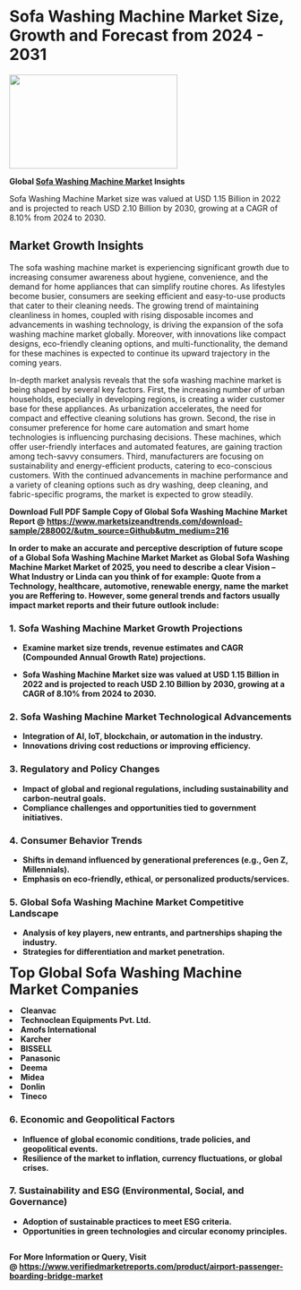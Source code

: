 <H1>Sofa Washing Machine Market Size, Growth and Forecast from 2024 - 2031</H1><img class="aligncenter size-medium wp-image-584254" src="https://thirdeyenews.in/wp-content/uploads/2024/09/Global-Market-Research-300x168.jpeg" alt="" width="300" height="168" /><p><strong>Global&nbsp;<a href="https://www.marketsizeandtrends.com/download-sample/288002/&amp;utm_source=Github&utm_medium=216">Sofa Washing Machine Market</a> Insights</strong></p><p>Sofa Washing Machine Market size was valued at USD 1.15 Billion in 2022 and is projected to reach USD 2.10 Billion by 2030, growing at a CAGR of 8.10% from 2024 to 2030.</p><p><h2>Market Growth Insights</h2> <p>The sofa washing machine market is experiencing significant growth due to increasing consumer awareness about hygiene, convenience, and the demand for home appliances that can simplify routine chores. As lifestyles become busier, consumers are seeking efficient and easy-to-use products that cater to their cleaning needs. The growing trend of maintaining cleanliness in homes, coupled with rising disposable incomes and advancements in washing technology, is driving the expansion of the sofa washing machine market globally. Moreover, with innovations like compact designs, eco-friendly cleaning options, and multi-functionality, the demand for these machines is expected to continue its upward trajectory in the coming years.</p> <p><strong></strong></p> <p>In-depth market analysis reveals that the sofa washing machine market is being shaped by several key factors. First, the increasing number of urban households, especially in developing regions, is creating a wider customer base for these appliances. As urbanization accelerates, the need for compact and effective cleaning solutions has grown. Second, the rise in consumer preference for home care automation and smart home technologies is influencing purchasing decisions. These machines, which offer user-friendly interfaces and automated features, are gaining traction among tech-savvy consumers. Third, manufacturers are focusing on sustainability and energy-efficient products, catering to eco-conscious customers. With the continued advancements in machine performance and a variety of cleaning options such as dry washing, deep cleaning, and fabric-specific programs, the market is expected to grow steadily. <p><strong></p><p><span class=""><strong>Download Full PDF Sample Copy of Global Sofa Washing Machine Market Report</strong> @ <a href="https://www.marketsizeandtrends.com/download-sample/288002/&amp;utm_source=Github&utm_medium=216" target="_blank">https://www.marketsizeandtrends.com/download-sample/288002/&amp;utm_source=Github&utm_medium=216</a></span></p><p>In order to make an accurate and perceptive description of future scope of a Global&nbsp;Sofa Washing Machine Market Market as Global&nbsp;Sofa Washing Machine Market Market of 2025, you need to describe a clear Vision &ndash; What Industry or Linda can you think of for example: Quote from a Technology, healthcare, automotive, renewable energy, name the market you are Reffering to. However, some general trends and factors usually impact market reports and their future outlook include:</p><h3>1.&nbsp;<strong>Sofa Washing Machine Market Growth Projections</strong></h3><ul><li>Examine market size trends, revenue estimates and CAGR (Compounded Annual Growth Rate) projections.</li><li><p>Sofa Washing Machine Market size was valued at USD 1.15 Billion in 2022 and is projected to reach USD 2.10 Billion by 2030, growing at a CAGR of 8.10% from 2024 to 2030.</p></li></ul><h3>2.&nbsp;<strong>Sofa Washing Machine Market Technological Advancements</strong></h3><ul><li>Integration of AI, IoT, blockchain, or automation in the industry.</li><li>Innovations driving cost reductions or improving efficiency.</li></ul><h3>3.&nbsp;<strong>Regulatory and Policy Changes</strong></h3><ul><li>Impact of global and regional regulations, including sustainability and carbon-neutral goals.</li><li>Compliance challenges and opportunities tied to government initiatives.</li></ul><h3>4.&nbsp;<strong>Consumer Behavior Trends</strong></h3><ul><li>Shifts in demand influenced by generational preferences (e.g., Gen Z, Millennials).</li><li>Emphasis on eco-friendly, ethical, or personalized products/services.</li></ul><h3>5.&nbsp;<strong>Global Sofa Washing Machine Market Competitive Landscape</strong></h3><ul><li>Analysis of key players, new entrants, and partnerships shaping the industry.</li><li>Strategies for differentiation and market penetration.</li></ul><p data-pm-slice="1 1 []"><span style="color: inherit; font-family: inherit; font-size: 25px;">Top Global Sofa Washing Machine Market Companies</span></p><div class="" data-test-id=""><p><li>Cleanvac</li><li> Technoclean Equipments Pvt. Ltd.</li><li> Amofs International</li><li> Karcher</li><li> BISSELL</li><li> Panasonic</li><li> Deema</li><li> Midea</li><li> Donlin</li><li> Tineco</li></p></div><h3>6.&nbsp;<strong>Economic and Geopolitical Factors</strong></h3><ul><li>Influence of global economic conditions, trade policies, and geopolitical events.</li><li>Resilience of the market to inflation, currency fluctuations, or global crises.</li></ul><h3>7.&nbsp;<strong>Sustainability and ESG (Environmental, Social, and Governance)</strong></h3><ul><li>Adoption of sustainable practices to meet ESG criteria.</li><li>Opportunities in green technologies and circular economy principles.</li></ul><h2><strong style="font-size: 14px;">For More Information or Query, Visit @&nbsp;</strong><a style="background-color: #ffffff; font-size: 14px;" href="https://www.marketsizeandtrends.com/report/sofa-washing-machine-market/" target="_blank">https://www.verifiedmarketreports.com/product/airport-passenger-boarding-bridge-market</a></h2>
